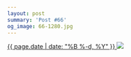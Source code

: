 ```yaml
---
layout: post
summary: 'Post #66'
og_image: 66-1280.jpg
---
```


<p>
 <time>
  <a href="/66">
   {{ page.date | date: "%B %-d, %Y" }}
  </a>
 </time>
 <a href="/66">
  <img sizes="(min-width: 700px) 50vw, calc(100vw - 2rem)" src="{{ site.assets_url }}/66-640.jpg" srcset="{{ site.assets_url }}/66-1280.jpg 1280w, {{ site.assets_url }}/66-960.jpg 960w, {{ site.assets_url }}/66-640.jpg 640w, {{ site.assets_url }}/66-320.jpg 320w"/>
 </a>
</p>
